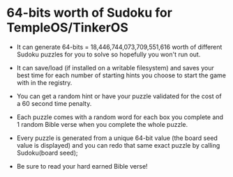 # 64-bits worth of Sudoku for TempleOS/TinkerOS

- It can generate 64-bits = 18,446,744,073,709,551,616 worth of different Sudoku puzzles for you to solve so hopefully you won't run out.

- It can save/load (if installed on a writable filesystem) and saves your best time for each number of starting hints you choose to start the game with in the registry.

- You can get a random hint or have your puzzle validated for the cost of a 60 second time penalty.

- Each puzzle comes with a random word for each box you complete and 1 random Bible verse when you complete the whole puzzle.

- Every puzzle is generated from a unique 64-bit value (the board seed value is displayed) and you can redo that same exact puzzle by calling Sudoku(board seed);

- Be sure to read your hard earned Bible verse!
